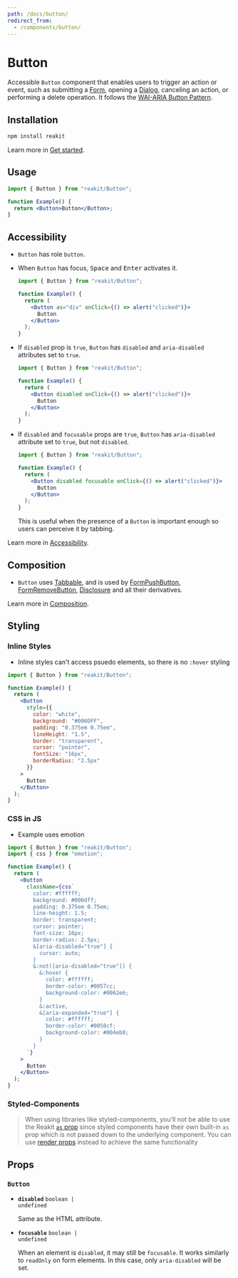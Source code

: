 ```yaml
---
path: /docs/button/
redirect_from:
  - /components/button/
---
```


# Button

Accessible `Button` component that enables users to trigger an action or event, such as submitting a [Form](/docs/form/), opening a [Dialog](/docs/dialog/), canceling an action, or performing a delete operation. It follows the [WAI-ARIA Button Pattern](https://www.w3.org/TR/wai-aria-practices/#button).

<carbon-ad></carbon-ad>

## Installation

```sh
npm install reakit
```

Learn more in [Get started](/docs/get-started/).

## Usage

```jsx
import { Button } from "reakit/Button";

function Example() {
  return <Button>Button</Button>;
}
```

## Accessibility

- `Button` has role `button`.
- When `Button` has focus, <kbd>Space</kbd> and <kbd>Enter</kbd> activates it.

  <!-- eslint-disable no-alert -->

  ```jsx
  import { Button } from "reakit/Button";

  function Example() {
    return (
      <Button as="div" onClick={() => alert("clicked")}>
        Button
      </Button>
    );
  }
  ```

- If `disabled` prop is `true`, `Button` has `disabled` and `aria-disabled` attributes set to `true`.

  <!-- eslint-disable no-alert -->

  ```jsx
  import { Button } from "reakit/Button";

  function Example() {
    return (
      <Button disabled onClick={() => alert("clicked")}>
        Button
      </Button>
    );
  }
  ```

- If `disabled` and `focusable` props are `true`, `Button` has `aria-disabled` attribute set to `true`, but not `disabled`.

  <!-- eslint-disable no-alert -->

  ```jsx
  import { Button } from "reakit/Button";

  function Example() {
    return (
      <Button disabled focusable onClick={() => alert("clicked")}>
        Button
      </Button>
    );
  }
  ```

  This is useful when the presence of a `Button` is important enough so users can perceive it by tabbing.

Learn more in [Accessibility](/docs/accessibility/).

## Composition

- `Button` uses [Tabbable](/docs/tabbable/), and is used by [FormPushButton](/docs/form/), [FormRemoveButton](/docs/form/), [Disclosure](/docs/disclosure/) and all their derivatives.

Learn more in [Composition](/docs/composition/#props-hooks).

## Styling

### Inline Styles

- Inline styles can't access psuedo elements, so there is no `:hover` styling

```jsx
import { Button } from "reakit/Button";

function Example() {
  return (
    <Button
      style={{
        color: "white",
        background: "#006DFF",
        padding: "0.375em 0.75em",
        lineHeight: "1.5",
        border: "transparent",
        cursor: "pointer",
        fontSize: "16px",
        borderRadius: "2.5px"
      }}
    >
      Button
    </Button>
  );
}
```

### CSS in JS

- Example uses emotion

```jsx
import { Button } from "reakit/Button";
import { css } from "emotion";

function Example() {
  return (
    <Button
      className={css`
        color: #ffffff;
        background: #006dff;
        padding: 0.375em 0.75em;
        line-height: 1.5;
        border: transparent;
        cursor: pointer;
        font-size: 16px;
        border-radius: 2.5px;
        &[aria-disabled="true"] {
          cursor: auto;
        }
        &:not([aria-disabled="true"]) {
          &:hover {
            color: #ffffff;
            border-color: #0057cc;
            background-color: #0062e6;
          }
          &:active,
          &[aria-expanded="true"] {
            color: #ffffff;
            border-color: #0058cf;
            background-color: #004eb8;
          }
        }
      `}
    >
      Button
    </Button>
  );
}
```

### Styled-Components

> When using libraries like styled-components, you'll not be able to use the Reakit [`as` prop](https://reakit.io/docs/composition/#as-prop) since styled components have their own built-in `as` prop which is not passed down to the underlying component. You can use [render props](https://reakit.io/docs/composition/#render-props) instead to achieve the same functionality

<!-- ```jsx
import { Button } from "reakit/Button";
import styled from "styled-components";

const StyledButton = styled(Button)`
  color: #ffffff;
  background: red;
  padding: 0.375em 0.75em;
  line-height: 1.5;
  border: transparent;
  cursor: pointer;
  font-size: 16px;
  border-radius: 2.5px;
  &[aria-disabled="true"] {
    cursor: auto;
  }
  &:not([aria-disabled="true"]) {
    &:hover {
      color: #ffffff;
      border-color: #0057cc;
      background-color: #0062e6;
    }
    &:active,
    &[aria-expanded="true"] {
      color: #ffffff;
      border-color: #0058cf;
      background-color: #004eb8;
    }
  }
`;

function Example() {
  return <StyledButton>Button</StyledButton>;
}
``` -->

<!-- When the example above is uncommented, I get the error below. -->

<!-- TypeError: Cannot read property 'length' of undefined
areHookInputsEqual
node_modules/react-dom/cjs/react-dom.development.js:16201
  16198 | {
  16199 |   // Don't bother comparing lengths in prod because these arrays should be
  16200 |   // passed inline.
> 16201 |   if (nextDeps.length !== prevDeps.length) {
  16202 |     warning$1(false, 'The final argument passed to %s changed size between renders. The ' + 'order and size of this array must remain constant.\n\n' + 'Previous: %s\n' + 'Incoming: %s', currentHookNameInDev, "[" + prevDeps.join(', ') + "]", "[" + nextDeps.join(', ') + "]");
  16203 |   }
  16204 | } -->

## Props

<!-- Automatically generated -->

### `Button`

- **`disabled`**
  <code>boolean | undefined</code>

  Same as the HTML attribute.

- **`focusable`**
  <code>boolean | undefined</code>

  When an element is `disabled`, it may still be `focusable`. It works
  similarly to `readOnly` on form elements. In this case, only
  `aria-disabled` will be set.
